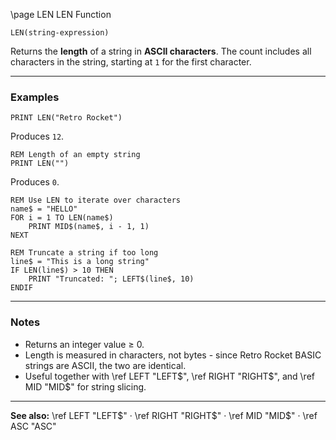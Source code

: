 \page LEN LEN Function

```basic
LEN(string-expression)
```

Returns the **length** of a string in **ASCII characters**.
The count includes all characters in the string, starting at `1` for the first character.

---

### Examples

```basic
PRINT LEN("Retro Rocket")
```

Produces `12`.

```basic
REM Length of an empty string
PRINT LEN("")
```

Produces `0`.

```basic
REM Use LEN to iterate over characters
name$ = "HELLO"
FOR i = 1 TO LEN(name$)
    PRINT MID$(name$, i - 1, 1)
NEXT
```

```basic
REM Truncate a string if too long
line$ = "This is a long string"
IF LEN(line$) > 10 THEN
    PRINT "Truncated: "; LEFT$(line$, 10)
ENDIF
```

---

### Notes

* Returns an integer value ≥ 0.
* Length is measured in characters, not bytes - since Retro Rocket BASIC strings are ASCII, the two are identical.
* Useful together with \ref LEFT "LEFT$", \ref RIGHT "RIGHT$", and \ref MID "MID$" for string slicing.

---

**See also:**
\ref LEFT "LEFT\$" · \ref RIGHT "RIGHT\$" · \ref MID "MID\$" · \ref ASC "ASC"
